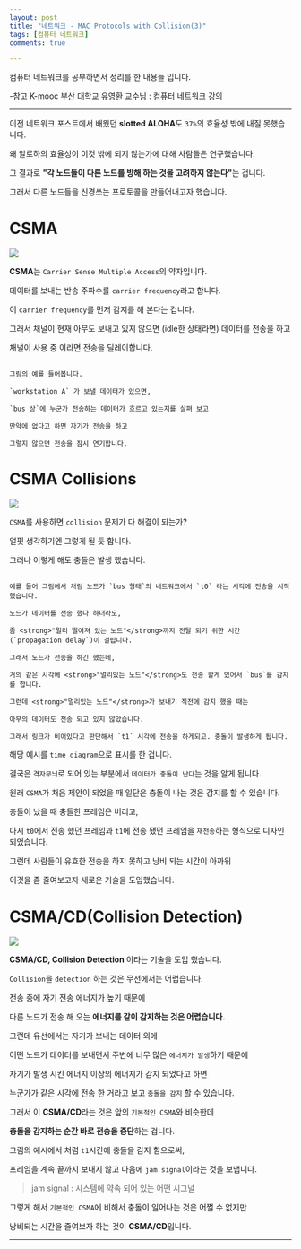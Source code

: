 ```yaml
---
layout: post
title: "네트워크 - MAC Protocols with Collision(3)"
tags: [컴퓨터 네트워크]
comments: true

---
```


컴퓨터 네트워크를 공부하면서 정리를 한 내용들 입니다.

-참고 K-mooc 부산 대학교 유영환 교수님 : 컴퓨터 네트워크 강의

---

이전 네트워크 포스트에서 배웠던 <strong>slotted ALOHA</strong>도 `37%`의 효율성 밖에 내질 못했습니다.

왜 알로하의 효율성이 이것 밖에 되지 않는가에 대해 사람들은 연구했습니다.

그 결과로 <strong>"각 노드들이 다른 노드를 방해 하는 것을 고려하지 않는다"</strong>는 겁니다.

그래서 다른 노드들을 신경쓰는 프로토콜을 만들어내고자 했습니다.

# CSMA

<img src="/images/2021년/0125/CSMA(Carrier Sense Multiple Access.PNG">

<strong>CSMA</strong>는 `Carrier Sense Multiple Access`의 약자입니다.

데이터를 보내는 반송 주파수를 `carrier frequency`라고 합니다.

이 `carrier frequency`를 먼저 감지를 해 본다는 겁니다. 

그래서 채널이 현재 아무도 보내고 있지 않으면 (idle한 상태라면) 데이터를 전송을 하고 

채널이 사용 중 이라면 전송을 딜레이합니다.

```

그림의 예를 들어봅니다.

`workstation A` 가 보낼 데이터가 있으면,

`bus 상`에 누군가 전송하는 데이터가 흐르고 있는지를 살펴 보고

만약에 없다고 하면 자기가 전송을 하고 

그렇지 않으면 전송을 잠시 연기합니다.

```

# CSMA Collisions

<img src="/images/2021년/0125/CSMA Collisions.PNG">

`CSMA`를 사용하면 `collision` 문제가 다 해결이 되는가?

얼핏 생각하기엔 그렇게 될 듯 합니다.

그러나 이렇게 해도 충돌은 발생 했습니다.

```

예를 들어 그림에서 처럼 노드가 `bus 형태`의 네트워크에서 `t0` 라는 시각에 전송을 시작 했습니다. 

노드가 데이터를 전송 했다 하더라도, 

좀 <strong>"멀리 떨어져 있는 노드"</strong>까지 전달 되기 위한 시간(`propagation delay`)이 걸립니다.

그래서 노드가 전송을 하긴 했는데, 

거의 같은 시각에 <strong>"멀리있는 노드"</strong>도 전송 할게 있어서 `bus`를 감지를 합니다.

그런데 <strong>"멀리있는 노드"</strong>가 보내기 직전에 감지 했을 때는 

아무의 데이터도 전송 되고 있지 않았습니다. 

그래서 링크가 비어있다고 판단해서 `t1` 시각에 전송을 하게되고. 충돌이 발생하게 됩니다.

```

해당 예시를 `time diagram`으로 표시를 한 겁니다.

결국은 `격자무늬`로 되어 있는 부분에서 `데이터가 충돌이 난다`는 것을 알게 됩니다.

원래 `CSMA`가 처음 제안이 되었을 때 일단은 충돌이 나는 것은 감지를 할 수 있습니다.

충돌이 났을 때 충돌한 프레임은 버리고, 

다시 `t0`에서 전송 했던 프레임과 `t1`에 전송 됐던 프레임을 `재전송`하는 형식으로 디자인 되었습니다.

그런데 사람들이 유효한 전송을 하지 못하고 낭비 되는 시간이 아까워 

이것을 좀 줄여보고자 새로운 기술을 도입했습니다.

# CSMA/CD(Collision Detection)

<img src="/images/2021년/0125/CSMA_CD(Collision Detection).PNG">

<strong>CSMA/CD, Collision Detection</strong> 이라는 기술을 도입 했습니다. 

`Collision`을 `detection` 하는 것은 무선에서는 어렵습니다.

전송 중에 자기 전송 에너지가 높기 때문에 

다른 노드가 전송 해 오는 <strong>에너지를 같이 감지하는 것은 어렵습니다.</strong>

그런데 유선에서는 자기가 보내는 데이터 외에 

어떤 노드가 데이터를 보내면서 주변에 너무 많은 `에너지가 발생`하기 때문에

자기가 발생 시킨 에너지 이상의 에너지가 감지 되었다고 하면

누군가가 같은 시각에 전송 한 거라고 보고 `충돌을 감지` 할 수 있습니다.

그래서 이 <strong>CSMA/CD</strong>라는 것은 앞의 `기본적인 CSMA`와 비슷한데 

<strong>충돌을 감지하는 순간 바로 전송을 중단</strong>하는 겁니다.

그림의 예시에서 처럼 `t1`시간에 충돌을 감지 함으로써,

프레임을 계속 끝까지 보내지 않고 다음에 `jam signal`이라는 것을 보냅니다. 

> jam signal : 시스템에 약속 되어 있는 어떤 시그널

그렇게 해서 `기본적인 CSMA`에 비해서 충돌이 일어나는 것은 어쩔 수 없지만

낭비되는 시간을 줄여보자 하는 것이 <strong>CSMA/CD</strong>입니다.

---





